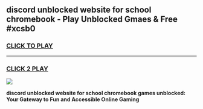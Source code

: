 
## discord unblocked website for school chromebook - Play Unblocked Gmaes & Free #xcsb0
<h3>
<a href="https://news.freeplayer.one?title=discord_unblocked_website_for_school_chromebook&ref=24F">CLICK TO PLAY</a></h3>
<hr>

<h3>
<a href="https://news.freeplayer.one?title=discord_unblocked_website_for_school_chromebook&ref=24F">CLICK 2 PLAY</a>
  
</h3>

<a href="https://news.freeplayer.one?title=discord_unblocked_website_for_school_chromebook&ref=24F/"><img src="https://clearcache.store/games.png"></a>


**discord unblocked website for school chromebook games unblocked: Your Gateway to Fun and Accessible Online Gaming**
